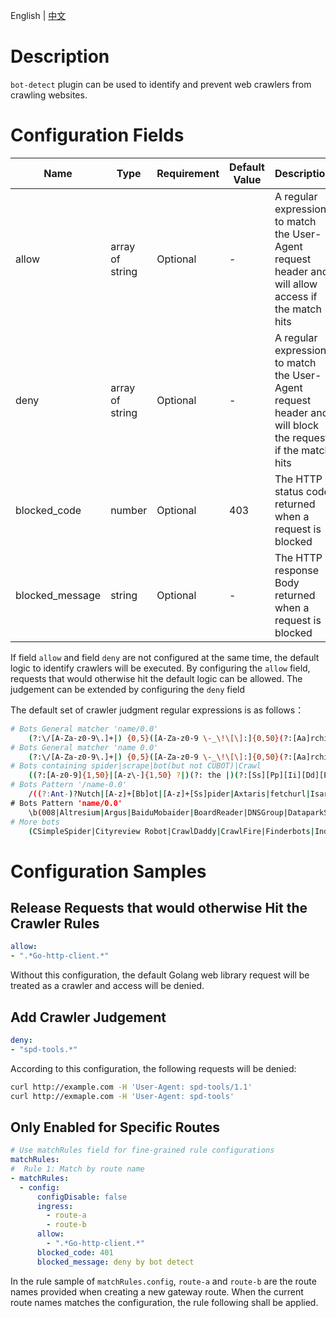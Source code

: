 <p>
   English | <a href="README.md">中文</a>
</p>

# Description
`bot-detect` plugin can be used to identify and prevent web crawlers from crawling websites.

# Configuration Fields

| Name | Type | Requirement |  Default Value | Description |
| -------- | -------- | -------- | -------- | -------- |
|  allow     |  array of string     | Optional     |   -  |  A regular expression to match the User-Agent request header and will allow access if the match hits   |
|  deny     |  array of string     | Optional     |   -  |  A regular expression to match the User-Agent request header and will block the request if the match hits   |
|  blocked_code     |  number     | Optional     |   403  |  The HTTP status code returned when a request is blocked   |
|  blocked_message     |  string     | Optional     |   -  |  The HTTP response Body returned when a request is blocked   |

If field `allow` and field `deny` are not configured at the same time, the default logic to identify crawlers will be executed. By configuring the `allow` field, requests that would otherwise hit the default logic can be allowed. The judgement can be extended by configuring the `deny` field

The default set of crawler judgment regular expressions is as follows：

```bash
# Bots General matcher 'name/0.0'
    (?:\/[A-Za-z0-9\.]+|) {0,5}([A-Za-z0-9 \-_\!\[\]:]{0,50}(?:[Aa]rchiver|[Ii]ndexer|[Ss]craper|[Bb]ot|[Ss]pider|[Cc]rawl[a-z]{0,50}))[/ ](\d+)(?:\.(\d+)(?:\.(\d+)|)|)
# Bots General matcher 'name 0.0'
    (?:\/[A-Za-z0-9\.]+|) {0,5}([A-Za-z0-9 \-_\!\[\]:]{0,50}(?:[Aa]rchiver|[Ii]ndexer|[Ss]craper|[Bb]ot|[Ss]pider|[Cc]rawl[a-z]{0,50})) (\d+)(?:\.(\d+)(?:\.(\d+)|)|)
# Bots containing spider|scrape|bot(but not CUBOT)|Crawl
    ((?:[A-z0-9]{1,50}|[A-z\-]{1,50} ?|)(?: the |)(?:[Ss][Pp][Ii][Dd][Ee][Rr]|[Ss]crape|[Cc][Rr][Aa][Ww][Ll])[A-z0-9]{0,50})(?:(?:[ /]| v)(\d+)(?:\.(\d+)|)(?:\.(\d+)|)|)
# Bots Pattern '/name-0.0'
    /((?:Ant-)?Nutch|[A-z]+[Bb]ot|[A-z]+[Ss]pider|Axtaris|fetchurl|Isara|ShopSalad|Tailsweep)[ \-](\d+)(?:\.(\d+)(?:\.(\d+))?)?
# Bots Pattern 'name/0.0'
    \b(008|Altresium|Argus|BaiduMobaider|BoardReader|DNSGroup|DataparkSearch|EDI|Goodzer|Grub|INGRID|Infohelfer|LinkedInBot|LOOQ|Nutch|OgScrper|PathDefender|Peew|PostPost|Steeler|Twitterbot|VSE|WebCrunch|WebZIP|Y!J-BR[A-Z]|YahooSeeker|envolk|sproose|wminer)/(\d+)(?:\.(\d+)|)(?:\.(\d+)|)
# More bots
    (CSimpleSpider|Cityreview Robot|CrawlDaddy|CrawlFire|Finderbots|Index crawler|Job Roboter|KiwiStatus Spider|Lijit Crawler|QuerySeekerSpider|ScollSpider|Trends Crawler|USyd-NLP-Spider|SiteCat Webbot|BotName\/\$BotVersion|123metaspider-Bot|1470\.net crawler|50\.nu|8bo Crawler Bot|Aboundex|Accoona-[A-z]{1,30}-Agent|AdsBot-Google(?:-[a-z]{1,30}|)|altavista|AppEngine-Google|archive.{0,30}\.org_bot|archiver|Ask Jeeves|[Bb]ai[Dd]u[Ss]pider(?:-[A-Za-z]{1,30})(?:-[A-Za-z]{1,30}|)|bingbot|BingPreview|blitzbot|BlogBridge|Bloglovin|BoardReader Blog Indexer|BoardReader Favicon Fetcher|boitho.com-dc|BotSeer|BUbiNG|\b\w{0,30}favicon\w{0,30}\b|\bYeti(?:-[a-z]{1,30}|)|Catchpoint(?: bot|)|[Cc]harlotte|Checklinks|clumboot|Comodo HTTP\(S\) Crawler|Comodo-Webinspector-Crawler|ConveraCrawler|CRAWL-E|CrawlConvera|Daumoa(?:-feedfetcher|)|Feed Seeker Bot|Feedbin|findlinks|Flamingo_SearchEngine|FollowSite Bot|furlbot|Genieo|gigabot|GomezAgent|gonzo1|(?:[a-zA-Z]{1,30}-|)Googlebot(?:-[a-zA-Z]{1,30}|)|Google SketchUp|grub-client|gsa-crawler|heritrix|HiddenMarket|holmes|HooWWWer|htdig|ia_archiver|ICC-Crawler|Icarus6j|ichiro(?:/mobile|)|IconSurf|IlTrovatore(?:-Setaccio|)|InfuzApp|Innovazion Crawler|InternetArchive|IP2[a-z]{1,30}Bot|jbot\b|KaloogaBot|Kraken|Kurzor|larbin|LEIA|LesnikBot|Linguee Bot|LinkAider|LinkedInBot|Lite Bot|Llaut|lycos|Mail\.RU_Bot|masscan|masidani_bot|Mediapartners-Google|Microsoft .{0,30} Bot|mogimogi|mozDex|MJ12bot|msnbot(?:-media {0,2}|)|msrbot|Mtps Feed Aggregation System|netresearch|Netvibes|NewsGator[^/]{0,30}|^NING|Nutch[^/]{0,30}|Nymesis|ObjectsSearch|OgScrper|Orbiter|OOZBOT|PagePeeker|PagesInventory|PaxleFramework|Peeplo Screenshot Bot|PlantyNet_WebRobot|Pompos|Qwantify|Read%20Later|Reaper|RedCarpet|Retreiver|Riddler|Rival IQ|scooter|Scrapy|Scrubby|searchsight|seekbot|semanticdiscovery|SemrushBot|Simpy|SimplePie|SEOstats|SimpleRSS|SiteCon|Slackbot-LinkExpanding|Slack-ImgProxy|Slurp|snappy|Speedy Spider|Squrl Java|Stringer|TheUsefulbot|ThumbShotsBot|Thumbshots\.ru|Tiny Tiny RSS|Twitterbot|WhatsApp|URL2PNG|Vagabondo|VoilaBot|^vortex|Votay bot|^voyager|WASALive.Bot|Web-sniffer|WebThumb|WeSEE:[A-z]{1,30}|WhatWeb|WIRE|WordPress|Wotbox|www\.almaden\.ibm\.com|Xenu(?:.s|) Link Sleuth|Xerka [A-z]{1,30}Bot|yacy(?:bot|)|YahooSeeker|Yahoo! Slurp|Yandex\w{1,30}|YodaoBot(?:-[A-z]{1,30}|)|YottaaMonitor|Yowedo|^Zao|^Zao-Crawler|ZeBot_www\.ze\.bz|ZooShot|ZyBorg)(?:[ /]v?(\d+)(?:\.(\d+)(?:\.(\d+)|)|)|)
```

# Configuration Samples

## Release Requests that would otherwise Hit the Crawler Rules
```yaml
allow:
- ".*Go-http-client.*"
```

Without this configuration, the default Golang web library request will be treated as a crawler and access will be denied.


## Add Crawler Judgement
```yaml
deny:
- "spd-tools.*"
```

According to this configuration, the following requests will be denied:

```bash
curl http://example.com -H 'User-Agent: spd-tools/1.1'
curl http://exmaple.com -H 'User-Agent: spd-tools'
```

## Only Enabled for Specific Routes
```yaml
# Use matchRules field for fine-grained rule configurations 
matchRules:
#  Rule 1: Match by route name
- matchRules:
  - config:
      configDisable: false
      ingress:
        - route-a
        - route-b
      allow:
        - ".*Go-http-client.*"
      blocked_code: 401
      blocked_message: deny by bot detect
```

In the rule sample of `matchRules.config`, `route-a` and `route-b` are the route names provided when creating a new gateway route. When the current route names matches the configuration, the rule following shall be applied.
